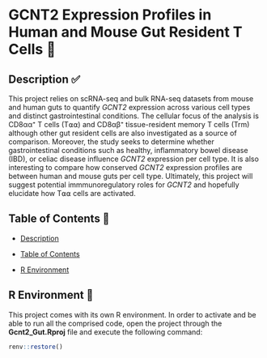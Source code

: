 # GCNT2 Expression Profiles in Human and Mouse Gut Resident T Cells 🧬

## Description ✅ <a name="description"></a> 

This project relies on scRNA-seq and bulk RNA-seq datasets from mouse and human guts to quantify _GCNT2_ expression across various cell types and distinct gastrointestinal conditions. 
The cellular focus of the analysis is CD8αα⁺ T cells (T⍺⍺) and CD8αβ⁺ tissue-resident memory T cells (Trm) although other gut resident cells are also investigated as a source of comparison.
Moreover, the study seeks to determine whether gastrointestinal conditions such as healthy, inflammatory bowel disease (IBD), or celiac disease influence _GCNT2_ expression per cell type. 
It is also interesting to compare how conserved _GCNT2_ expression profiles are between human and mouse guts per cell type. Ultimately, this project will suggest potential immmunoregulatory roles
for _GCNT2_ and hopefully elucidate how T⍺⍺ cells are activated.

## Table of Contents 📝 <a name="tof"></a>

-   [Description](#description)

-   [Table of Contents](#tof)

-   [R Environment](#renv)

## R Environment 🌲 <a name="renv"></a>

This project comes with its own R environment. In order to activate and be able to run all the comprised code, 
open the project through the **Gcnt2_Gut.Rproj** file and execute the following command: 

```R
renv::restore()
```
